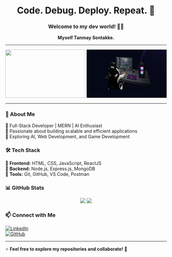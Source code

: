 <h1 align="center">Code. Debug. Deploy. Repeat. 🔄</h1>
<h3 align="center">Welcome to my dev world! 👨‍💻</h3>
<p align="center">
  <b>Myself Tanmay Sontakke.</b>
</p>

---

<p align="center">
  <img src="https://www.elegantthemes.com/blog/wp-content/uploads/2018/12/top11.png" width="250" height="150">
  <img src="./Primg.png" width="250" height="150">
</p>

---

### 🚀 About Me
🔹 Full-Stack Developer | MERN | AI Enthusiast  
🔹 Passionate about building scalable and efficient applications  
🔹 Exploring AI, Web Development, and Game Development  

### 🛠 Tech Stack
🔹 **Frontend:** HTML, CSS, JavaScript, ReactJS  
🔹 **Backend:** Node.js, Express.js, MongoDB  
🔹 **Tools:** Git, GitHub, VS Code, Postman  

### 📊 GitHub Stats
<p align="center">
  <img src="https://github-readme-stats.vercel.app/api?username=TanmaySontakke&show_icons=true&theme=radical" width="400">
  <img src="https://github-readme-streak-stats.herokuapp.com/?user=TanmaySontakke&theme=radical" width="400">
</p>

### 📫 Connect with Me  
[![LinkedIn](https://img.shields.io/badge/LinkedIn-0077B5?style=for-the-badge&logo=linkedin&logoColor=white)](https://www.linkedin.com/in/tanmay-sontakke)  
[![GitHub](https://img.shields.io/badge/GitHub-000?style=for-the-badge&logo=github&logoColor=white)](https://github.com/TanmaySontakke)

---

⭐ **Feel free to explore my repositories and collaborate!** 🚀

